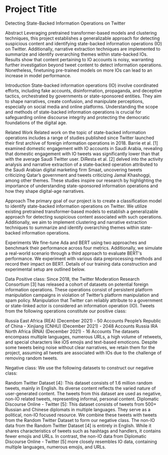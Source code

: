 
# Project Title
Detecting State-Backed Information Operations on Twitter

Abstract
Leveraging pretrained transformer-based models and clustering techniques, this project establishes a generalizable approach for detecting suspicious content and identifying state-backed information operations (IO) on Twitter. Additionally, narrative extraction techniques are implemented to summarize and identify overarching themes within state-backed IOs. Results show that content pertaining to IO accounts is noisy, warranting further investigation beyond tweet content to detect information operations. Nonetheless, finetuning pre-trained models on more IOs can lead to an increase in model performance.

Introduction
State-backed information operations (IO) involve coordinated efforts, including fake accounts, disinformation, propaganda, and deceptive tactics, orchestrated by governments or state-sponsored entities. They aim to shape narratives, create confusion, and manipulate perceptions, especially on social media and online platforms. Understanding the scope and methods of state-backed information operations is crucial for safeguarding online discourse integrity and protecting the democratic foundations of the digital age.

Related Work
Related work on the topic of state-backed information operations includes a range of studies published since Twitter launched their first archive of foreign information operations in 2018. Barrie et al. [1] examined domestic engagement with IO accounts in Saudi Arabia, revealing that domestic engagement with IO tweets was significantly lower than that with the average Saudi Twitter user. DiResta et al. [2] delved into the activity analysis and narrative extraction of a state-backed operation attributed to the Saudi Arabian digital marketing firm Smaat, uncovering tweets criticizing Qatar’s government and tweets criticizing Jamal Khashoggi, among other themes. These studies inspire our research by highlighting the importance of understanding state-sponsored information operations and how they shape digital-age narratives.

Approach
The primary goal of our project is to create a classification model to identify state-backed information operations on Twitter. We utilize existing pretrained transformer-based models to establish a generalizable approach for detecting suspicious content associated with such operations. Additionally, we aim to implement clustering and narrative extraction techniques to summarize and identify overarching themes within state-backed information operations.

Experiments
We fine-tune Ada and BERT using two approaches and benchmark their performance across four metrics. Additionally, we simulate a real-world scenario through a third approach to evaluate BERT's performance. We experiment with various data preprocessing methods and record their impact on BERT. Details of our training data construction and experimental setup are outlined below.

Data
Positive class: Since 2018, the Twitter Moderation Research Consortium [3] has released a cohort of datasets on potential foreign information operations. These operations consist of persistent platform manipulation campaigns in violation of Twitter’s platform manipulation and spam policy. Manipulation that Twitter can reliably attribute to a government or state-linked actor is considered an information operation (IO). Tweets from the following operations constitute our positive class:

Russia East Africa (REA) (December 2021) - 50 Accounts
People’s Republic of China - Xinjiang (CNHU) (December 2021) - 2048 Accounts
Russia IRA North Africa (RNA) (December 2021) - 16 Accounts
The datasets encompass multiple languages, numerous URLs, a high volume of retweets, and special characters like iOS emojis and text-based emoticons. Despite some tweets being noise without clear narratives, we retain them for the project, assuming all tweets are associated with IOs due to the challenge of removing random tweets.

Negative class: We use the following datasets to construct our negative class:

Random Twitter Dataset [4]: This dataset consists of 1.6 million random tweets, mainly in English. Its diverse content reflects the varied nature of user-generated content. The tweets from this dataset are used as negative, non-IO related tweets, representing informal, personal content.
Diplomatic Discourse Online - Twitter [5]: This dataset consists of tweets from 500+ Russian and Chinese diplomats in multiple languages. They serve as a political, non-IO focused resource. We combine these tweets with tweets from the Random Twitter Dataset to form our negative class.
The non-IO data from the Random Twitter Dataset [4] is entirely in English. While it shares characteristics of tweets such as hashtags and handlers, it contains fewer emojis and URLs. In contrast, the non-IO data from Diplomatic Discourse Online - Twitter [5] more closely resembles IO data, containing multiple languages, numerous emojis, and URLs.
